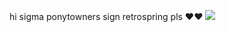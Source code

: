 hi sigma ponytowners sign retrospring pls ❤️❤️
![](https://cdn.discordapp.com/attachments/752122746531741697/1258700939146035252/pinterestdownloader.com-1720164728.323477.gif?ex=66890019&is=6687ae99&hm=04c660babe91b779f804db49fc61c37178376190c9a2fc69a4d58eea7b04d53e&)



